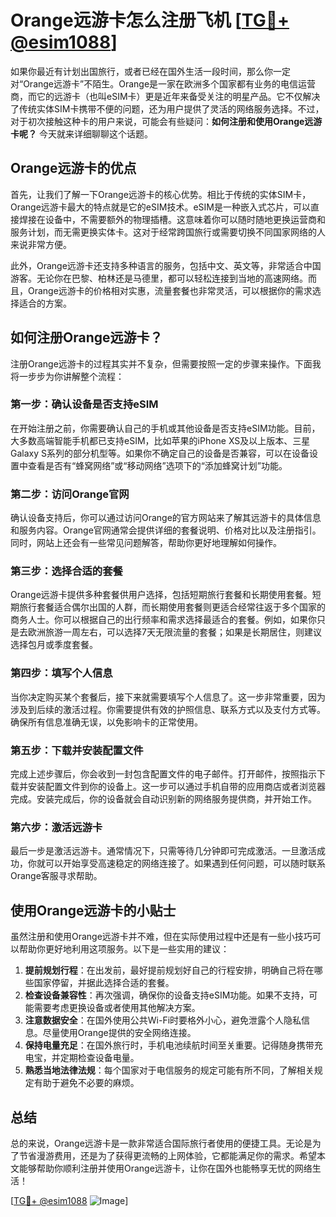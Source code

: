# Orange远游卡怎么注册飞机 [[TG💪+ @esim1088](https://t.me/s/esim1088)]

如果你最近有计划出国旅行，或者已经在国外生活一段时间，那么你一定对“Orange远游卡”不陌生。Orange是一家在欧洲多个国家都有业务的电信运营商，而它的远游卡（也叫eSIM卡）更是近年来备受关注的明星产品。它不仅解决了传统实体SIM卡携带不便的问题，还为用户提供了灵活的网络服务选择。不过，对于初次接触这种卡的用户来说，可能会有些疑问：**如何注册和使用Orange远游卡呢？** 今天就来详细聊聊这个话题。

## Orange远游卡的优点

首先，让我们了解一下Orange远游卡的核心优势。相比于传统的实体SIM卡，Orange远游卡最大的特点就是它的eSIM技术。eSIM是一种嵌入式芯片，可以直接焊接在设备中，不需要额外的物理插槽。这意味着你可以随时随地更换运营商和服务计划，而无需更换实体卡。这对于经常跨国旅行或需要切换不同国家网络的人来说非常方便。

此外，Orange远游卡还支持多种语言的服务，包括中文、英文等，非常适合中国游客。无论你在巴黎、柏林还是马德里，都可以轻松连接到当地的高速网络。而且，Orange远游卡的价格相对实惠，流量套餐也非常灵活，可以根据你的需求选择适合的方案。

## 如何注册Orange远游卡？

注册Orange远游卡的过程其实并不复杂，但需要按照一定的步骤来操作。下面我将一步步为你讲解整个流程：

### 第一步：确认设备是否支持eSIM

在开始注册之前，你需要确认自己的手机或其他设备是否支持eSIM功能。目前，大多数高端智能手机都已支持eSIM，比如苹果的iPhone XS及以上版本、三星Galaxy S系列的部分机型等。如果你不确定自己的设备是否兼容，可以在设备设置中查看是否有“蜂窝网络”或“移动网络”选项下的“添加蜂窝计划”功能。

### 第二步：访问Orange官网

确认设备支持后，你可以通过访问Orange的官方网站来了解其远游卡的具体信息和服务内容。Orange官网通常会提供详细的套餐说明、价格对比以及注册指引。同时，网站上还会有一些常见问题解答，帮助你更好地理解如何操作。

### 第三步：选择合适的套餐

Orange远游卡提供多种套餐供用户选择，包括短期旅行套餐和长期使用套餐。短期旅行套餐适合偶尔出国的人群，而长期使用套餐则更适合经常往返于多个国家的商务人士。你可以根据自己的出行频率和需求选择最适合的套餐。例如，如果你只是去欧洲旅游一周左右，可以选择7天无限流量的套餐；如果是长期居住，则建议选择包月或季度套餐。

### 第四步：填写个人信息

当你决定购买某个套餐后，接下来就需要填写个人信息了。这一步非常重要，因为涉及到后续的激活过程。你需要提供有效的护照信息、联系方式以及支付方式等。确保所有信息准确无误，以免影响卡的正常使用。

### 第五步：下载并安装配置文件

完成上述步骤后，你会收到一封包含配置文件的电子邮件。打开邮件，按照指示下载并安装配置文件到你的设备上。这一步可以通过手机自带的应用商店或者浏览器完成。安装完成后，你的设备就会自动识别新的网络服务提供商，并开始工作。

### 第六步：激活远游卡

最后一步是激活远游卡。通常情况下，只需等待几分钟即可完成激活。一旦激活成功，你就可以开始享受高速稳定的网络连接了。如果遇到任何问题，可以随时联系Orange客服寻求帮助。

## 使用Orange远游卡的小贴士

虽然注册和使用Orange远游卡并不难，但在实际使用过程中还是有一些小技巧可以帮助你更好地利用这项服务。以下是一些实用的建议：

1. **提前规划行程**：在出发前，最好提前规划好自己的行程安排，明确自己将在哪些国家停留，并据此选择合适的套餐。
2. **检查设备兼容性**：再次强调，确保你的设备支持eSIM功能。如果不支持，可能需要考虑更换设备或者使用其他解决方案。
3. **注意数据安全**：在国外使用公共Wi-Fi时要格外小心，避免泄露个人隐私信息。尽量使用Orange提供的安全网络连接。
4. **保持电量充足**：在国外旅行时，手机电池续航时间至关重要。记得随身携带充电宝，并定期检查设备电量。
5. **熟悉当地法律法规**：每个国家对于电信服务的规定可能有所不同，了解相关规定有助于避免不必要的麻烦。

## 总结

总的来说，Orange远游卡是一款非常适合国际旅行者使用的便捷工具。无论是为了节省漫游费用，还是为了获得更流畅的上网体验，它都能满足你的需求。希望本文能够帮助你顺利注册并使用Orange远游卡，让你在国外也能畅享无忧的网络生活！

[[TG💪+ @esim1088](https://t.me/s/esim1088) ![Image](https://i.postimg.cc/4NQfJmqS/Snipaste-2025-05-13-00-14-12.png)]